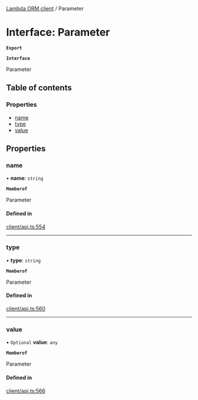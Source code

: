 [Lambda ORM client](../README.md) / Parameter

# Interface: Parameter

**`Export`**

**`Interface`**

Parameter

## Table of contents

### Properties

- [name](Parameter.md#name)
- [type](Parameter.md#type)
- [value](Parameter.md#value)

## Properties

### name

• **name**: `string`

**`Memberof`**

Parameter

#### Defined in

[client/api.ts:554](https://github.com/FlavioLionelRita/lambdaorm-client-node/blob/dc8a5fe/src/lib/client/api.ts#L554)

___

### type

• **type**: `string`

**`Memberof`**

Parameter

#### Defined in

[client/api.ts:560](https://github.com/FlavioLionelRita/lambdaorm-client-node/blob/dc8a5fe/src/lib/client/api.ts#L560)

___

### value

• `Optional` **value**: `any`

**`Memberof`**

Parameter

#### Defined in

[client/api.ts:566](https://github.com/FlavioLionelRita/lambdaorm-client-node/blob/dc8a5fe/src/lib/client/api.ts#L566)
